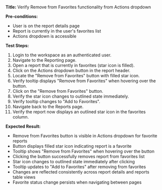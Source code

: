 **Title:** Verify Remove from Favorites functionality from Actions dropdown

**Pre-conditions:**
* User is on the report details page
* Report is currently in the user's favorites list
* Actions dropdown is accessible

**Test Steps:**
1. Login to the workspace as an authenticated user.
2. Navigate to the Reporting page.
3. Open a report that is currently in favorites (star icon is filled).
4. Click on the Actions dropdown button in the report header.
5. Locate the "Remove from Favorites" button with filled star icon.
6. Verify tooltip displays "Remove from Favorites" when hovering over the button.
7. Click on the "Remove from Favorites" button.
8. Verify the star icon changes to outlined state immediately.
9. Verify tooltip changes to "Add to Favorites".
10. Navigate back to the Reports page.
11. Verify the report now displays an outlined star icon in the favorites column.

**Expected Result:**
* Remove from Favorites button is visible in Actions dropdown for favorite reports
* Button displays filled star icon indicating report is a favorite
* Tooltip shows "Remove from Favorites" when hovering over the button
* Clicking the button successfully removes report from favorites list
* Star icon changes to outlined state immediately after clicking
* Tooltip updates to "Add to Favorites" after removing from favorites
* Changes are reflected consistently across report details and reports table views
* Favorite status change persists when navigating between pages